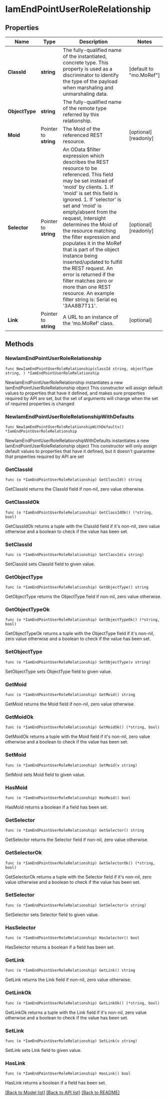 # IamEndPointUserRoleRelationship

## Properties

Name | Type | Description | Notes
------------ | ------------- | ------------- | -------------
**ClassId** | **string** | The fully-qualified name of the instantiated, concrete type. This property is used as a discriminator to identify the type of the payload when marshaling and unmarshaling data. | [default to "mo.MoRef"]
**ObjectType** | **string** | The fully-qualified name of the remote type referred by this relationship. | 
**Moid** | Pointer to **string** | The Moid of the referenced REST resource. | [optional] [readonly] 
**Selector** | Pointer to **string** | An OData $filter expression which describes the REST resource to be referenced. This field may be set instead of &#39;moid&#39; by clients. 1. If &#39;moid&#39; is set this field is ignored. 1. If &#39;selector&#39; is set and &#39;moid&#39; is empty/absent from the request, Intersight determines the Moid of the resource matching the filter expression and populates it in the MoRef that is part of the object instance being inserted/updated to fulfill the REST request. An error is returned if the filter matches zero or more than one REST resource. An example filter string is: Serial eq &#39;3AA8B7T11&#39;. | [optional] [readonly] 
**Link** | Pointer to **string** | A URL to an instance of the &#39;mo.MoRef&#39; class. | [optional] 

## Methods

### NewIamEndPointUserRoleRelationship

`func NewIamEndPointUserRoleRelationship(classId string, objectType string, ) *IamEndPointUserRoleRelationship`

NewIamEndPointUserRoleRelationship instantiates a new IamEndPointUserRoleRelationship object
This constructor will assign default values to properties that have it defined,
and makes sure properties required by API are set, but the set of arguments
will change when the set of required properties is changed

### NewIamEndPointUserRoleRelationshipWithDefaults

`func NewIamEndPointUserRoleRelationshipWithDefaults() *IamEndPointUserRoleRelationship`

NewIamEndPointUserRoleRelationshipWithDefaults instantiates a new IamEndPointUserRoleRelationship object
This constructor will only assign default values to properties that have it defined,
but it doesn't guarantee that properties required by API are set

### GetClassId

`func (o *IamEndPointUserRoleRelationship) GetClassId() string`

GetClassId returns the ClassId field if non-nil, zero value otherwise.

### GetClassIdOk

`func (o *IamEndPointUserRoleRelationship) GetClassIdOk() (*string, bool)`

GetClassIdOk returns a tuple with the ClassId field if it's non-nil, zero value otherwise
and a boolean to check if the value has been set.

### SetClassId

`func (o *IamEndPointUserRoleRelationship) SetClassId(v string)`

SetClassId sets ClassId field to given value.


### GetObjectType

`func (o *IamEndPointUserRoleRelationship) GetObjectType() string`

GetObjectType returns the ObjectType field if non-nil, zero value otherwise.

### GetObjectTypeOk

`func (o *IamEndPointUserRoleRelationship) GetObjectTypeOk() (*string, bool)`

GetObjectTypeOk returns a tuple with the ObjectType field if it's non-nil, zero value otherwise
and a boolean to check if the value has been set.

### SetObjectType

`func (o *IamEndPointUserRoleRelationship) SetObjectType(v string)`

SetObjectType sets ObjectType field to given value.


### GetMoid

`func (o *IamEndPointUserRoleRelationship) GetMoid() string`

GetMoid returns the Moid field if non-nil, zero value otherwise.

### GetMoidOk

`func (o *IamEndPointUserRoleRelationship) GetMoidOk() (*string, bool)`

GetMoidOk returns a tuple with the Moid field if it's non-nil, zero value otherwise
and a boolean to check if the value has been set.

### SetMoid

`func (o *IamEndPointUserRoleRelationship) SetMoid(v string)`

SetMoid sets Moid field to given value.

### HasMoid

`func (o *IamEndPointUserRoleRelationship) HasMoid() bool`

HasMoid returns a boolean if a field has been set.

### GetSelector

`func (o *IamEndPointUserRoleRelationship) GetSelector() string`

GetSelector returns the Selector field if non-nil, zero value otherwise.

### GetSelectorOk

`func (o *IamEndPointUserRoleRelationship) GetSelectorOk() (*string, bool)`

GetSelectorOk returns a tuple with the Selector field if it's non-nil, zero value otherwise
and a boolean to check if the value has been set.

### SetSelector

`func (o *IamEndPointUserRoleRelationship) SetSelector(v string)`

SetSelector sets Selector field to given value.

### HasSelector

`func (o *IamEndPointUserRoleRelationship) HasSelector() bool`

HasSelector returns a boolean if a field has been set.

### GetLink

`func (o *IamEndPointUserRoleRelationship) GetLink() string`

GetLink returns the Link field if non-nil, zero value otherwise.

### GetLinkOk

`func (o *IamEndPointUserRoleRelationship) GetLinkOk() (*string, bool)`

GetLinkOk returns a tuple with the Link field if it's non-nil, zero value otherwise
and a boolean to check if the value has been set.

### SetLink

`func (o *IamEndPointUserRoleRelationship) SetLink(v string)`

SetLink sets Link field to given value.

### HasLink

`func (o *IamEndPointUserRoleRelationship) HasLink() bool`

HasLink returns a boolean if a field has been set.


[[Back to Model list]](../README.md#documentation-for-models) [[Back to API list]](../README.md#documentation-for-api-endpoints) [[Back to README]](../README.md)


